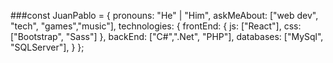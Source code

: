 ###const JuanPablo = {
    pronouns: "He" | "Him",
    askMeAbout: ["web dev", "tech", "games","music"],
    technologies: {
        frontEnd: {
            js: ["React"],
            css: ["Bootstrap", "Sass"]
        },
        backEnd: ["C#",".Net", "PHP"],
        databases: ["MySql", "SQLServer"],
    }
};
